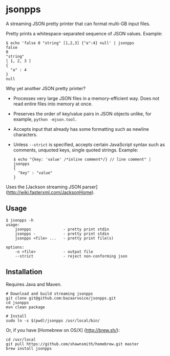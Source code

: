 jsonpps
======================================

A streaming JSON pretty printer that can format multi-GB input files.

Pretty prints a whitespace-separated sequence of JSON values.  Example:
```
$ echo 'false 0 "string" [1,2,3] {"a":4} null' | jsonpps
false
0
"string"
[ 1, 2, 3 ]
{
  "a" : 4
}
null
```

Why yet another JSON pretty printer?

* Processes very large JSON files in a memory-efficient way.  Does not read entire files into memory at once.

* Preserves the order of key/value pairs in JSON objects unlike, for example, `python -mjson.tool`.

* Accepts input that already has some formatting such as newline characters.

* Unless `--strict` is specified, accepts certain JavaScript syntax such as comments, unquoted keys, single quoted strings.  Example:

    ```
    $ echo "{key: 'value' /*inline comment*/} // line comment" | jsonpps
    {
      "key" : "value"
    }
    ```

Uses the [Jackson streaming JSON parser] (http://wiki.fasterxml.com/JacksonHome).

Usage
-----

```
$ jsonpps -h
usage:
    jsonpps              - pretty print stdin
    jsonpps -            - pretty print stdin
    jsonpps <file> ...   - pretty print file(s)

options:
    -o <file>            - output file
    --strict             - reject non-conforming json
```

Installation
------------

Requires Java and Maven.

```
# Download and build streaming jsonpps
git clone git@github.com:bazaarvoice/jsonpps.git
cd jsonpps
mvn clean package

# Install
sudo ln -s $(pwd)/jsonpps /usr/local/bin/
```

Or, if you have [Homebrew on OS/X] (http://brew.sh/):

```
cd /usr/local
git pull https://github.com/shawnsmith/homebrew.git master
brew install jsonpps
```
